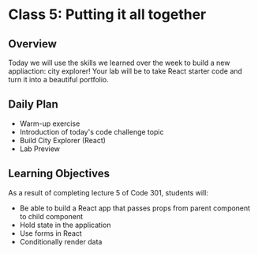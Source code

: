 # Class 5: Putting it all together

## Overview

Today we will use the skills we learned over the week to build a new appliaction: city explorer! Your lab will be to take React starter code and turn it into a beautiful portfolio.

## Daily Plan

- Warm-up exercise
- Introduction of today's code challenge topic
- Build City Explorer (React)
- Lab Preview

## Learning Objectives

As a result of completing lecture 5 of Code 301, students will:

- Be able to build a React app that passes props from parent component to child component
- Hold state in the application
- Use forms in React
- Conditionally render data
